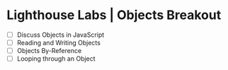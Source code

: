# Lighthouse Labs | Objects Breakout

* [ ] Discuss Objects in JavaScript
* [ ] Reading and Writing Objects
* [ ] Objects By-Reference
* [ ] Looping through an Object
